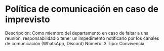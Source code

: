 # Política de comunicación en caso de imprevisto

Descripción: Como miembro del departamento en caso de faltar a una reunión, responsabilidad o tener un impedimento notificarlo por los canales de comunicación (WhatsApp, Discord)
Número: 3
Tipo: Convivencia
